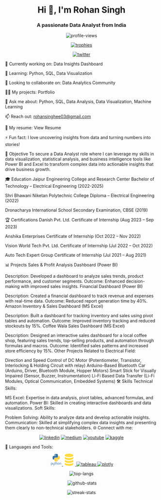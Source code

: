 
<h1 align="center">Hi 👋, I'm Rohan Singh</h1> <h3 align="center">A passionate Data Analyst from India</h3> <p align="center"> <img src="https://komarev.com/ghpvc/?username=rohansinghee&label=Profile%20views&color=0e75b6&style=flat" alt="profile-views" /> </p> <p align="center"> <a href="https://github.com/ryo-ma/github-profile-trophy"><img src="https://github-profile-trophy.vercel.app/?username=rohansinghee" alt="trophies" /></a> </p> <p align="center"> <a href="https://twitter.com/" target="blank"><img src="https://img.shields.io/twitter/follow/?logo=twitter&style=for-the-badge" alt="twitter" /></a> </p>
🔭 Currently working on: Data Insights Dashboard

🌱 Learning: Python, SQL, Data Visualization

👯 Looking to collaborate on: Data Analytics Community

👨‍💻 My projects: Portfolio

💬 Ask me about: Python, SQL, Data Analysis, Data Visualization, Machine Learning

📫 Reach out: rohansinghee03@gmail.com

📄 My resume: View Resume

⚡ Fun fact: I love uncovering insights from data and turning numbers into stories!

🎯 Objective
To secure a Data Analyst role where I can leverage my skills in data visualization, statistical analysis, and business intelligence tools like Power BI and Excel to transform complex data into actionable insights that drive business growth.

🎓 Education
Jaipur Engineering College and Research Center
Bachelor of Technology – Electrical Engineering (2022-2025)

Shri Bhawani Niketan Polytechnic College
Diploma – Electrical Engineering (2022)

Dronacharya International School
Secondary Examination, CBSE (2019)

🏆 Certifications
Danish Pvt. Ltd.
Certificate of Internship (Aug 2023 – Sep 2023)

Anshika Enterprises
Certificate of Internship (Oct 2022 – Nov 2022)

Vision World Tech Pvt. Ltd.
Certificate of Internship (Jul 2022 – Oct 2022)

Auto Tech Expert Group
Certificate of Internship (Jul 2021 – Aug 2021)

📊 Projects
Sales & Profit Analysis Dashboard (Power BI)

Description: Developed a dashboard to analyze sales trends, product performance, and customer segments.
Outcome: Enhanced decision-making with improved sales insights.
Financial Dashboard (Power BI)

Description: Created a financial dashboard to track revenue and expenses with real-time data.
Outcome: Reduced report generation time by 40%.
Amazon Inventory & Sales Dashboard (MS Excel)

Description: Built a dashboard for tracking inventory and sales using pivot tables and automation.
Outcome: Improved inventory tracking and reduced stockouts by 15%.
Coffee Wala Sales Dashboard (MS Excel)

Description: Designed an interactive sales dashboard for a local coffee shop, featuring sales trends, top-selling products, and automation through formulas and macros.
Outcome: Identified sales patterns and increased store efficiency by 15%.
Other Projects Related to Electrical Field:

Direction and Speed Control of DC Motor (Potentiometer, Transistor, Interlocking & Holding Circuit with relay)
Arduino-Based Bluetooth Car (Arduino, Driver, Bluetooth Module, Hopper Motors)
Smart Stick for Visually Impaired (Sensor, Buzzer, Instrumentation)
Li-Fi Based Data Transfer (Li-Fi Modules, Optical Communication, Embedded Systems)
🛠️ Skills
Technical Skills:

MS Excel: Expertise in data analysis, pivot tables, advanced formulas, and automation.
Power BI: Skilled in creating interactive dashboards and data visualizations.
Soft Skills:

Problem Solving: Ability to analyze data and develop actionable insights.
Communication: Skilled at simplifying complex data insights and presenting them clearly to non-technical stakeholders.
🌐 Connect with me:
<p align="center"> <a href="https://linkedin.com/in/yourlinkedinprofile" target="blank"><img src="https://raw.githubusercontent.com/rahuldkjain/github-profile-readme-generator/master/src/images/icons/Social/linked-in-alt.svg" alt="linkedin" height="30" width="40" /></a> <a href="https://medium.com/@yourmediumprofile" target="blank"><img src="https://raw.githubusercontent.com/rahuldkjain/github-profile-readme-generator/master/src/images/icons/Social/medium.svg" alt="medium" height="30" width="40" /></a> <a href="https://www.youtube.com/channel/yourchannelid" target="blank"><img src="https://raw.githubusercontent.com/rahuldkjain/github-profile-readme-generator/master/src/images/icons/Social/youtube.svg" alt="youtube" height="30" width="40" /></a> <a href="https://www.kaggle.com/yourprofile" target="blank"><img src="https://cdn.jsdelivr.net/npm/simple-icons@3.1.0/icons/kaggle.svg" alt="kaggle" height="30" width="40" /></a> </p>
🧰 Languages and Tools:
<p align="center"> <a href="https://www.python.org" target="_blank" rel="noreferrer"> <img src="https://raw.githubusercontent.com/devicons/devicon/master/icons/python/python-original-wordmark.svg" alt="python" width="40" height="40"/> </a> <a href="https://www.sql.org" target="_blank" rel="noreferrer"> <img src="https://raw.githubusercontent.com/devicons/devicon/master/icons/sql/sql-original.svg" alt="sql" width="40" height="40"/> </a> <a href="https://www.tableau.com/" target="_blank" rel="noreferrer"> <img src="https://www.vectorlogo.zone/logos/tableau/tableau-icon.svg" alt="tableau" width="40" height="40"/> </a> <a href="https://plotly.com/" target="_blank" rel="noreferrer"> <img src="https://www.vectorlogo.zone/logos/plotly/plotly-icon.svg" alt="plotly" width="40" height="40"/> </a> </p> <p align="center"><img src="https://github-readme-stats.vercel.app/api/top-langs?username=rohansinghee&show_icons=true&locale=en&layout=compact" alt="top-langs" /></p> <p align="center">&nbsp;<img src="https://github-readme-stats.vercel.app/api?username=rohansinghee&show_icons=true&locale=en" alt="github-stats" /></p> <p align="center"><img src="https://github-readme-streak-stats.herokuapp.com/?user=rohansinghee&" alt="streak-stats" /></p>
